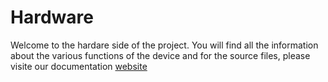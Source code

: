# Hardware

Welcome to the hardare side of the project. You will find all the information about the various functions of the device and for the source files, please visite our documentation [website](http://www.echopen.org/doc-website/CAT-configuration/CFG-sweeping_probe/content.html)
